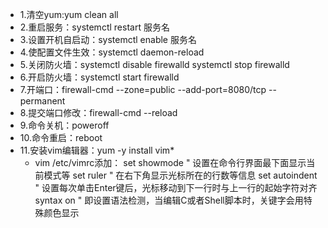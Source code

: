 - 1.清空yum:yum clean all  
- 2.重启服务：systemctl restart 服务名
- 3.设置开机自启动：systemctl enable 服务名
- 4.使配置文件生效：systemctl daemon-reload
- 5.关闭防火墙：systemctl disable firewalld
			   systemctl stop firewalld
- 6.开启防火墙：systemctl start firewalld
- 7.开端口：firewall-cmd --zone=public --add-port=8080/tcp --permanent
- 8.提交端口修改：firewall-cmd --reload
- 9.命令关机：poweroff
- 10.命令重启：reboot 
- 11.安装vim编辑器：yum -y install vim*
   - vim /etc/vimrc添加： 
        set showmode    " 设置在命令行界面最下面显示当前模式等
        set ruler       " 在右下角显示光标所在的行数等信息
        set autoindent  " 设置每次单击Enter键后，光标移动到下一行时与上一行的起始字符对齐
        syntax on       " 即设置语法检测，当编辑C或者Shell脚本时，关键字会用特殊颜色显示

